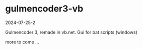 # gulmencoder3-vb
2024-07-25-2

Gulmencoder 3, remade in vb.net. Gui for bat scripts (windows)



more to come ...
